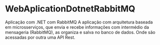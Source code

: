 # WebAplicationDotnetRabbitMQ
Aplicação com .NET com RabbitMQ 
A aplicação com arquitetura baseada em microsserviços, que envia e recebe informações com intermédio da mensageria (RabbitMQ), as organiza e salva no banco de dados. Onde são acessadas por outra uma API Rest.

